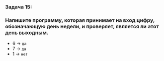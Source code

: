 ### Задача 15: 
### Напишите программу, которая принимает на вход цифру, обозначающую день недели, и проверяет, является ли этот день выходным.

* 6 -> ` да `
* 7 -> ` да `
* 1 -> ` нет `